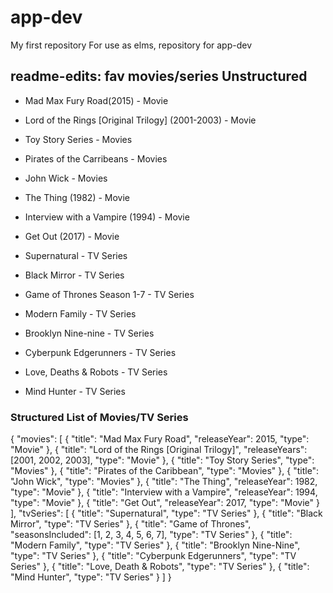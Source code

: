 # app-dev
My first repository
For use as elms, repository for app-dev

## **readme-edits: fav movies/series** Unstructured
- Mad Max Fury Road(2015) - Movie
- Lord of the Rings [Original Trilogy] (2001-2003) - Movie
- Toy Story Series - Movies
- Pirates of the Carribeans - Movies
- John Wick - Movies
- The Thing (1982) - Movie
- Interview with a Vampire (1994) - Movie
- Get Out (2017) - Movie

- Supernatural - TV Series
- Black Mirror - TV Series
- Game of Thrones Season 1-7 - TV Series
- Modern Family - TV Series
- Brooklyn Nine-nine - TV Series
- Cyberpunk Edgerunners - TV Series
- Love, Deaths & Robots - TV Series
- Mind Hunter - TV Series

### **Structured List of Movies/TV Series**
{
  "movies": [
    {
      "title": "Mad Max Fury Road",
      "releaseYear": 2015,
      "type": "Movie"
    },
    {
      "title": "Lord of the Rings [Original Trilogy]",
      "releaseYears": [2001, 2002, 2003],
      "type": "Movie"
    },
    {
      "title": "Toy Story Series",
      "type": "Movies"
    },
    {
      "title": "Pirates of the Caribbean",
      "type": "Movies"
    },
    {
      "title": "John Wick",
      "type": "Movies"
    },
    {
      "title": "The Thing",
      "releaseYear": 1982,
      "type": "Movie"
    },
    {
      "title": "Interview with a Vampire",
      "releaseYear": 1994,
      "type": "Movie"
    },
    {
      "title": "Get Out",
      "releaseYear": 2017,
      "type": "Movie"
    }
  ],
  "tvSeries": [
    {
      "title": "Supernatural",
      "type": "TV Series"
    },
    {
      "title": "Black Mirror",
      "type": "TV Series"
    },
    {
      "title": "Game of Thrones",
      "seasonsIncluded": [1, 2, 3, 4, 5, 6, 7],
      "type": "TV Series"
    },
    {
      "title": "Modern Family",
      "type": "TV Series"
    },
    {
      "title": "Brooklyn Nine-Nine",
      "type": "TV Series"
    },
    {
      "title": "Cyberpunk Edgerunners",
      "type": "TV Series"
    },
    {
      "title": "Love, Death & Robots",
      "type": "TV Series"
    },
    {
      "title": "Mind Hunter",
      "type": "TV Series"
    }
  ]
}
